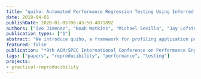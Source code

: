 ```yaml
---
title: "quiho: Automated Performance Regression Testing Using Inferred Resource Utilization Profiles"
date: 2018-04-01
publishDate: 2020-01-05T06:43:50.407189Z
authors: ["Ivo Jimenez", "Noah Watkins", "Michael Sevilla", "Jay Lofstead", "Carlos Maltzahn"]
publication_types: ["1"]
abstract: "We introduce quiho, a framework for profiling application performance that can be used in automated performance regression tests. quiho profiles an application by applying sensitivity analysis, in particular statistical regression analysis (SRA), using application-independent performance feature vectors that characterize the performance of machines. The result of the SRA, feature importance specifically, is used as a proxy to identify hardware and low-level system software behavior. The relative importance of these features serve as a performance profile of an application (termed inferred resource utilization profile or IRUP), which is used to automatically validate performance behavior across multiple revisions of an application's code base without having to instrument code or obtain performance counters. We demonstrate that quiho can successfully discover performance regressions by showing its effectiveness in profiling application performance for synthetically introduced regressions as well as those found in real-world applications."
featured: false
publication: "*9th ACM/SPEC International Conference on Performance Engineering (ICPE 2018)*"
tags: ["papers", "reproducibility", "performance", "testing"]
projects:
- practical-reproducibility
---
```



